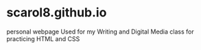 # scarol8.github.io
personal webpage
Used for my Writing and Digital Media class for practicing HTML and CSS
